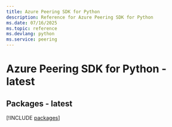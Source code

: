 ```yaml
---
title: Azure Peering SDK for Python
description: Reference for Azure Peering SDK for Python
ms.date: 07/16/2025
ms.topic: reference
ms.devlang: python
ms.service: peering
---
```

# Azure Peering SDK for Python - latest
## Packages - latest
[!INCLUDE [packages](peering-index.md)]